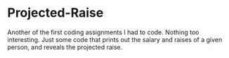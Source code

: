 # Projected-Raise

Another of the first coding assignments I had to code. Nothing too interesting. Just some code that prints out the salary and raises of 
a given person, and reveals the projected raise. 

